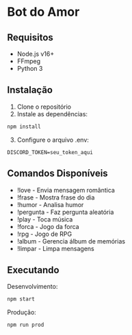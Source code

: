 # Bot do Amor

## Requisitos

- Node.js v16+
- FFmpeg
- Python 3

## Instalação

1. Clone o repositório
2. Instale as dependências:

```bash
npm install
```

3. Configure o arquivo .env:

```env
DISCORD_TOKEN=seu_token_aqui
```

## Comandos Disponíveis

- !love - Envia mensagem romântica
- !frase - Mostra frase do dia
- !humor - Analisa humor
- !pergunta - Faz pergunta aleatória
- !play - Toca música
- !forca - Jogo da forca
- !rpg - Jogo de RPG
- !album - Gerencia álbum de memórias
- !limpar - Limpa mensagens

## Executando

Desenvolvimento:

```bash
npm start
```

Produção:

```bash
npm run prod
```
